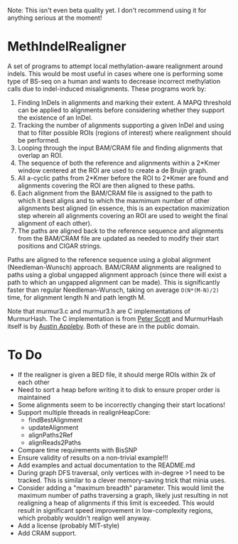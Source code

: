 Note: This isn't even beta quality yet. I don't recommend using it for anything serious at the moment!

MethIndelRealigner
==================
A set of programs to attempt local methylation-aware realignment around indels. This would be most useful in cases where one is performing some type of BS-seq on a human and wants to decrease incorrect methylation calls due to indel-induced misalignments. These programs work by:
 1. Finding InDels in alignments and marking their extent. A MAPQ threshold can be applied to alignments before considering whether they support the existence of an InDel.
 2. Tracking the number of alignments supporting a given InDel and using that to filter possible ROIs (regions of interest) where realignment should be performed.
 3. Looping through the input BAM/CRAM file and finding alignments that overlap an ROI.
 4. The sequence of both the reference and alignments within a 2\*Kmer window centered at the ROI are used to create a de Bruijn graph.
 5. All a-cyclic paths from 2\*Kmer before the ROI to 2\*Kmer are found and alignments covering the ROI are then aligned to these paths.
 6. Each alignment from the BAM/CRAM file is assigned to the path to which it best aligns and to which the maxmimum number of other alignments best aligned (in essence, this is an expectation maximization step wherein all alignments covering an ROI are used to weight the final alignment of each other).
 7. The paths are aligned back to the reference sequence and alignments from the BAM/CRAM file are updated as needed to modify their start positions and CIGAR strings.

Paths are aligned to the reference sequence using a global alignment (Needleman-Wunsch) approach. BAM/CRAM alignments are realigned to paths using a global ungapped alignment approach (since there will exist a path to which an ungapped alignment can be made). This is significantly faster than regular Needleman-Wunsch, taking on average `O(N*(M-N)/2)` time, for alignment length N and path length M.

Note that murmur3.c and murmur3.h are C implementations of MurmurHash. The C implementation is from [Peter Scott](https://github.com/PeterScott/murmur3) and MurmurHash itself is by [Austin Appleby](https://code.google.com/p/smhasher/wiki/MurmurHash3). Both of these are in the public domain.

To Do
=====
 * If the realigner is given a BED file, it should merge ROIs within 2k of each other
 * Need to sort a heap before writing it to disk to ensure proper order is maintained
 * Some alignments seem to be incorrectly changing their start locations!
 * Support multiple threads in realignHeapCore:
    * findBestAlignment
    * updateAlignment
    * alignPaths2Ref
    * alignReads2Paths
 * Compare time requirements with BisSNP
 * Ensure validity of results on a non-trivial example!!!
 * Add examples and actual documentation to the README.md
 * During graph DFS traversal, only vertices with in-degree >1 need to be tracked. This is similar to a clever memory-saving trick that minia uses.
 * Consider adding a "maximum breadth" parameter. This would limit the maximum number of paths traversing a graph, likely just resulting in not realigning a heap of alignments if this limit is exceeded. This would result in significant speed improvement in low-complexity regions, which probably wouldn't realign well anyway.
 * Add a license (probably MIT-style)
 * Add CRAM support.
